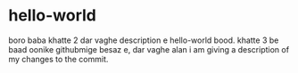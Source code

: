 # hello-world
boro baba
khatte 2 dar vaghe description e hello-world bood.
khatte 3 be baad oonike githubmige besaz e, dar vaghe alan i am giving a description of my changes to the commit.
